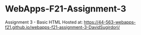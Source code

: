 # WebApps-F21-Assignment-3
Assignment 3 - Basic HTML
Hosted at: https://44-563-webapps-f21.github.io/webapps-f21-assignment-3-DavidSugirdorj/
